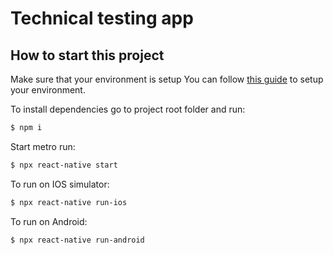 # Technical testing app

## How to start this project

Make sure that your environment is setup
You can follow [this guide](https://reactnative.dev/docs/environment-setup) to setup your environment.

To install dependencies go to project root folder and run:
```bash
$ npm i
```

Start metro run:
```bash
$ npx react-native start
```

To run on IOS simulator:
```bash
$ npx react-native run-ios
```

To run on Android:
```bash
$ npx react-native run-android
```
